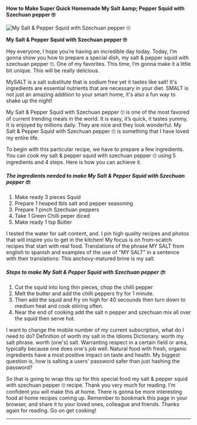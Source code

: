             

#### How to Make Super Quick Homemade My Salt &amp;amp; Pepper Squid with Szechuan pepper 🙄

![My Salt &amp; Pepper Squid with Szechuan pepper 🙄](https://img-global.cpcdn.com/recipes/23b39b0ed76b1f89/751x532cq70/my-salt-pepper-squid-with-szechuan-pepper-%f0%9f%99%84-recipe-main-photo.jpg)

**My Salt &amp; Pepper Squid with Szechuan pepper 🙄**

Hey everyone, I hope you’re having an incredible day today. Today, I’m gonna show you how to prepare a special dish, my salt & pepper squid with szechuan pepper 🙄. One of my favorites. This time, I’m gonna make it a little bit unique. This will be really delicious.

MySALT is a salt substitute that is sodium free yet it tastes like salt! It's ingredients are essential nutrients that are necessary in your diet. SMALT is not just an amazing addition to your smart home, it's also a fun way to shake up the night!

My Salt & Pepper Squid with Szechuan pepper 🙄 is one of the most favored of current trending meals in the world. It is easy, it’s quick, it tastes yummy. It is enjoyed by millions daily. They are nice and they look wonderful. My Salt & Pepper Squid with Szechuan pepper 🙄 is something that I have loved my entire life.

To begin with this particular recipe, we have to prepare a few ingredients. You can cook my salt & pepper squid with szechuan pepper 🙄 using 5 ingredients and 4 steps. Here is how you can achieve it.

##### The ingredients needed to make My Salt & Pepper Squid with Szechuan pepper 🙄:

1.  Make ready 3 pieces Squid
2.  Prepare 1 heaped tbls salt and pepper seasoning
3.  Prepare 1 pinch Szechuan peppers
4.  Take 1 Green Chilli peper diced
5.  Make ready 1 tsp Butter

I tested the water for salt content, and. I pin high quality recipes and photos that will inspire you to get in the kitchen! My focus is on from-scatch recipes that start with real food. Translations of the phrase MY SALT from english to spanish and examples of the use of "MY SALT" in a sentence with their translations: This anchovy-matured brine is my salt.

##### Steps to make My Salt & Pepper Squid with Szechuan pepper 🙄:

1.  Cut the squid into long thin pieces, chop the chilli pepper
2.  Melt the butter and add the chilli peppers fry for 1 minute.
3.  Then add the squid and fry on high for 40 secounds then turn down to medium heat and cook stiiring often.
4.  Near the end of cooking add the salt n pepper and szechuan mix all over the squid then serve hot.

I want to change the mobile number of my current subscription, what do I need to do? Definition of worth my salt in the Idioms Dictionary. worth my salt phrase. worth (one's) salt. Warranting respect in a certain field or area, typically because one does one's job well. Natural food with fresh, organic ingredients have a most positive impact on taste and health. My biggest question is, how is salting a users' password safer than just hashing the password?

So that is going to wrap this up for this special food my salt & pepper squid with szechuan pepper 🙄 recipe. Thank you very much for reading. I’m confident you will make this at home. There is gonna be more interesting food at home recipes coming up. Remember to bookmark this page in your browser, and share it to your loved ones, colleague and friends. Thanks again for reading. Go on get cooking!

* * *